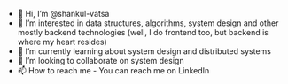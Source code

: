 - 👋 Hi, I’m @shankul-vatsa
- 👀 I’m interested in data structures, algorithms, system design and other mostly backend technologies (well, I do frontend too, but backend is where my heart resides)
- 🌱 I’m currently learning about system design and distributed systems
- 💞️ I’m looking to collaborate on system design
- 📫 How to reach me - You can reach me on LinkedIn

<!---
shankul-vatsa/shankul-vatsa is a ✨ special ✨ repository because its `README.md` (this file) appears on your GitHub profile.
You can click the Preview link to take a look at your changes.
--->
